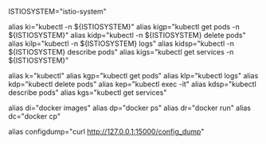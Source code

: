 ISTIOSYSTEM="istio-system"

alias ki="kubectl -n ${ISTIOSYSTEM}"
alias kigp="kubectl get pods -n ${ISTIOSYSTEM}"
alias kidp="kubectl -n ${ISTIOSYSTEM} delete pods"
alias kilp="kubectl -n ${ISTIOSYSTEM} logs"
alias kidsp="kubectl -n ${ISTIOSYSTEM} describe pods"
alias kigs="kubectl get services -n ${ISTIOSYSTEM}"

alias k="kubectl"
alias kgp="kubectl get pods"
alias klp="kubectl logs"
alias kdp="kubectl delete pods"
alias kep="kubectl exec -it"
alias kdsp="kubectl describe pods"
alias kgs="kubectl get services"

alias di="docker images"
alias dp="docker ps"
alias dr="docker run"
alias dc="docker cp"

alias configdump="curl http://127.0.0.1:15000/config_dump"
